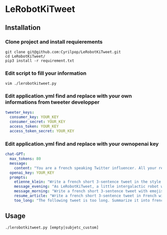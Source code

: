 # LeRobotKiTweet

## Installation
### Clone project and install requierements
```shell
git clone git@github.com:Cyrilpop/LeRobotKiTweet.git
cd LeRobotKiTweet/
pip3 install -r requirement.txt
```
### Edit script to fill your information
```shell
vim ./lerobotkitweet.py
```
### Edit application.yml find and replace with your own informations from tweeter developper
```yml
tweeter_keys:
  consumer_key: YOUR_KEY
  consumer_secret: YOUR_KEY
  access_token: YOUR_KEY
  access_token_secret: YOUR_KEY
```
### Edit application.yml find and replace with your ownopenai key
```yml
chat-GPT:
  max_tokens: 80
  message:
    content: "You are a french speaking Twitter influencer. All your replies contain fewer than 250 characters and are a 3-sentence. Do not cut any word."
  openai_key: YOUR_KEY
  prompts:
    etienne_klein: "Write a french short 3-sentence tweet in the style of Etienne Klein summarizing the following article. Do not cut any word.  Use emojis and hashtags. End your tweet with the hashtags @EtienneKlein: "
    message_evening: "As LeRobotKiTweet, a little intergalactic robot who has been in our world since 2023 april the 4th, write a french 3-sentence tweet expressing your thoughts and feelings about the day that has passed. You can be nostalgic, but your message should be positive. End the day on a high note with a 3-sentences and emojis. Do not cut any word. Your tweet must start with #BonneNuitLesTerriens and end with 3 or 4 hashtags, with the last one must be #LeRobotKiTweet."
    message_morning: "Write a french short 3-sentence tweet with emojis to inspire joy, positivity, and motivation. Do not cut any word. Start with #SalutLesTerriens and must ends with #LeRobotKiTweet. Include 3-4 relevant hashtags."
    resume_article: "Write a french short 3-sentence tweet in French with appropriate emojis. Do not cut any word. The text must be very short and eye-catching, and should not exceed 250 characters. The tweet must include 3 or 4 hashtags and be related to the following topic: "
    too_long: "The following tweet is too long. Summarize it into french 3-sentences tweet while keeping the hashtags and emojis: "

```
## Usage
```shell
./lerobotkitweet.py [empty|subjetc_custom]
```
